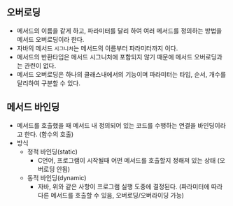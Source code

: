 ## 오버로딩
- 메서드의 이름을 같게 하고, 파라미터를 달리 하여 여러 메서드를 정의하는 방법을 메서드 오버로딩이라 한다.
- 자바의 메서드 `시그니처`는 메서드의 이름부터 파라미터까지 이다.
- 메서드의 반환타입은 메서드 시그니처에 포함되지 않기 때문에 메서드 오버로딩과는 관련이 없다.
- 메서드 오버로딩은 하나의 클래스내에서의 기능이며 파라미터는 타입, 순서, 개수를 달리하여 구분할 수 있다.

## 메서드 바인딩
- 메서드를 호출했을 때 메서드 내 정의되어 있는 코드를 수행하는 연결을 바인딩이라고 한다. (함수의 호출)
- 방식
  - 정적 바인딩(static)
    - C언어, 프로그램이 시작될때 어떤 메서드를 호출할지 정해져 있는 상태 (오버로딩 안됨)
  - 동적 바인딩(dynamic)
    - 자바, 위와 같은 사항이 프로그램 실행 도중에 결정된다. (파라미터에 따라 다른 메서드를 호출할 수 있음, 오버로딩/오버라이딩 가능)